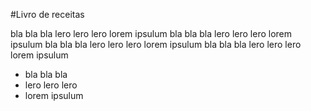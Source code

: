 #Livro de receitas

bla bla bla 
lero lero lero
lorem ipsulum
bla bla bla 
lero lero lero
lorem ipsulum
bla bla bla 
lero lero lero
lorem ipsulum
bla bla bla 
lero lero lero
lorem ipsulum

 - bla bla bla 
 - lero lero lero
 - lorem ipsulum 